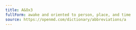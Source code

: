 ```yaml
---
title: A&Ox3
fullForm: awake and oriented to person, place, and time
source: https://openmd.com/dictionary/abbreviations/a
---
```

